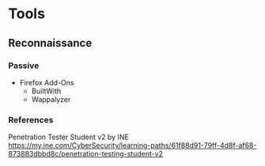 # Tools

## Reconnaissance
### Passive
* Firefox Add-Ons
   * BuiltWith
   * Wappalyzer



### References
Penetration Tester Student v2 by INE  
https://my.ine.com/CyberSecurity/learning-paths/61f88d91-79ff-4d8f-af68-873883dbbd8c/penetration-testing-student-v2
